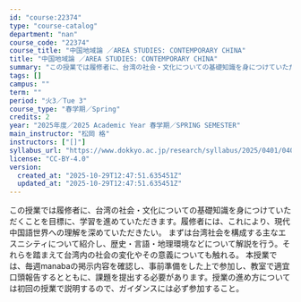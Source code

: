 ```yaml
---
id: "course:22374"
type: "course-catalog"
department: "nan"
course_code: "22374"
course_title: "中国地域論 ／AREA STUDIES: CONTEMPORARY CHINA"
title: "中国地域論 ／AREA STUDIES: CONTEMPORARY CHINA"
summary: "この授業では履修者に、台湾の社会・文化についての基礎知識を身につけていただくことを目標に、学習を進めていただきます。履修者には、これにより、現代中国語世界への理解を深めていただきたい。 まずは台湾社会を構成する主なエスニシティについて紹介し…"
tags: []
campus: ""
term: ""
period: "火3／Tue 3"
course_type: "春学期／Spring"
credits: 2
year: "2025年度／2025 Academic Year 春学期／SPRING SEMESTER"
main_instructor: "松岡 格"
instructors: ["[]"]
syllabus_url: "https://www.dokkyo.ac.jp/research/syllabus/2025/0401/0401_22374_ja_JP.html"
license: "CC-BY-4.0"
version:
  created_at: "2025-10-29T12:47:51.635451Z"
  updated_at: "2025-10-29T12:47:51.635451Z"
---
```

この授業では履修者に、台湾の社会・文化についての基礎知識を身につけていただくことを目標に、学習を進めていただきます。履修者には、これにより、現代中国語世界への理解を深めていただきたい。 まずは台湾社会を構成する主なエスニシティについて紹介し、歴史・言語・地理環境などについて解説を行う。それらを踏まえて台湾内の社会の変化やその意義についても触れる。 本授業では、毎週manabaの掲示内容を確認し、事前準備をした上で参加し、教室で適宜口頭報告するとともに、課題を提出する必要があります。授業の進め方については初回の授業で説明するので、ガイダンスには必ず参加すること。
